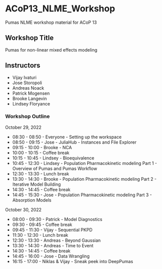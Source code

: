 # ACoP13_NLME_Workshop

Pumas NLME workshop material for ACoP 13

## Workshop Title

Pumas for non-linear mixed effects modeling

## Instructors

- Vijay Ivaturi
- Jose Storopoli
- Andreas Noack
- Patrick Mogensen
- Brooke Langevin
- Lindsey Floryance

### Workshop Outline

October 29, 2022

- 08:30 - 08:50 - Everyone - Setting up the workspace
- 08:50 - 09:15 - Jose - JuliaHub - Instances and File Explorer
- 09:15 - 10:00 - Brooke - NCA
- 10:00 - 10:15 - Coffee break
- 10:15 - 10:45 - Lindsey - Bioequivalence
- 10:45 - 12:30 - Lindsey - Population Pharmacokinetic modeling Part 1 - Overview of Pumas and Pumas Workflow
- 12:30 - 13:30 - Lunch break
- 13:30 - 14:30 - Brooke - Population Pharmacokinetic modeling Part 2 - Iterative Model Building
- 14:30 - 14:45 - Coffee break
- 14:45 - 15:30 - Jose - Population Pharmacokinetic modeling Part 3 - Absorption Models

October 30, 2022

- 08:00 - 09:30 - Patrick - Model Diagnostics
- 09:30 - 09:45 - Coffee break
- 09:45 - 11:30 - Vijay - Sequential PKPD
- 11:30 - 12:30 - Lunch break
- 12:30 - 13:30 - Andreas - Beyond Gaussian
- 13:30 - 14:30 - Andreas - Time to Event
- 14:30 - 14:45 - Coffee break
- 14:45 - 16:00 - Jose - Data Wrangling
- 16:15 - 17:00 - Niklas & Vijay - Sneak peek into DeepPumas
